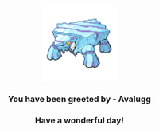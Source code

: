 <p align="center">
    <img src="https://raw.githubusercontent.com/PokeAPI/sprites/master/sprites/pokemon/713.png" width="150" height="150">
</p>
<h3 align="center">You have been greeted by - <b>Avalugg</b></h3>
<h3 align="center">Have a wonderful day!</h3>
